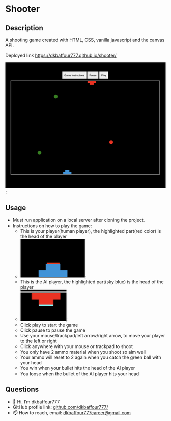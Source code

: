 # Shooter

## Description 

A shooting game created with HTML, CSS, vanilla javascript and the canvas API.

Deployed link  https://dkbaffour777.github.io/shooter/

!['shooter'](assets/images/shooter.png);

    
## Usage 
  - Must run application on a local server after cloning the project. 
  - Instructions on how to play the game:
    - This is your player(human player), the highlighted part(red color) is the head of the player
    - !['human_head'](assets/images/human_player_head.png);
    - This is the AI player, the highlighted part(sky blue) is the head of the player
    - !['ai_player_head'](assets/images/ai_player_head.png);
    - Click play to start the game
    - Click pause to pause the game
    - Use your mouse/trackpad/left arrow/right arrow, to move your player to the left or right
    - Click anywhere with your mouse or trackpad to shoot
    - You only have 2 ammo material when you shoot so aim well
    - Your ammo will reset to 2 again when you catch the green ball with your head
    - You win when your bullet hits the head of the AI player
    - You loose when the bullet of the AI player hits your head

## Questions
  - 👋 Hi, I’m dkbaffour777
  - GitHub profile link: [github.com/dkbaffour777/](https://github.com/dkbaffour777/)
  - 📫 How to reach, email: dkbaffour777career@gmail.com

